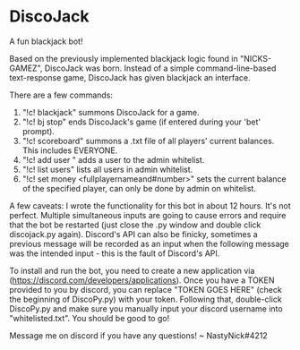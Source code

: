 # DiscoJack
A fun blackjack bot!

Based on the previously implemented blackjack logic found in "NICKS-GAMEZ", DiscoJack was born. Instead of a simple command-line-based text-response game, DiscoJack has given blackjack an interface. 

There are a few commands:
1. "!c! blackjack" summons DiscoJack for a game. 
2. "!c! bj stop" ends DiscoJack's game (if entered during your 'bet' prompt).
3. "!c! scoreboard" summons a .txt file of all players' current balances. This includes EVERYONE.
4. "!c! add user <user>" adds a user to the admin whitelist. 
5. "!c! list users" lists all users in admin whitelist.
6. "!c! set money <fullplayernameand#number>" sets the current balance of the specified player, can only be done by admin on whitelist. 
  
A few caveats: I wrote the functionality for this bot in about 12 hours. It's not perfect. Multiple simultaneous inputs are going to cause errors and require that the bot be restarted (just close the .py window and double click discojack.py again). Discord's API can also be finicky, sometimes a previous message will be recorded as an input when the following message was the intended input - this is the fault of Discord's API. 

To install and run the bot, you need to create a new application via (https://discord.com/developers/applications). Once you have a TOKEN provided to you by discord, you can replace "TOKEN GOES HERE" (check the beginning of DiscoPy.py) with your token. Following that, double-click DiscoPy.py and make sure you manually input your discord username into "whitelisted.txt". You should be good to go!

Message me on discord if you have any questions! ~ NastyNick#4212
